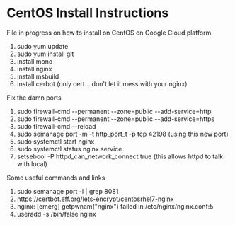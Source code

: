# CentOS Install Instructions

File in progress on how to install on CentOS on Google Cloud platform
1. sudo yum update
2. sudo yum install git
3. install mono
4. install nginx
5. install msbuild
6. install cerbot (only cert... don't let it mess with your nginx)

Fix the damn ports
1. sudo firewall-cmd --permanent --zone=public --add-service=http
2. sudo firewall-cmd --permanent --zone=public --add-service=https
3. sudo firewall-cmd --reload
4. sudo semanage port -m -t http_port_t -p tcp 42198 (using this new port)
5. sudo systemctl start nginx
6. sudo systemctl status nginx.service
7. setsebool -P httpd_can_network_connect true (this allows httpd to talk with local)

Some useful commands and links
1. sudo semanage port -l | grep 8081
2. https://certbot.eff.org/lets-encrypt/centosrhel7-nginx
3. nginx: [emerg] getpwnam("nginx") failed in /etc/nginx/nginx.conf:5
4. useradd -s /bin/false nginx
